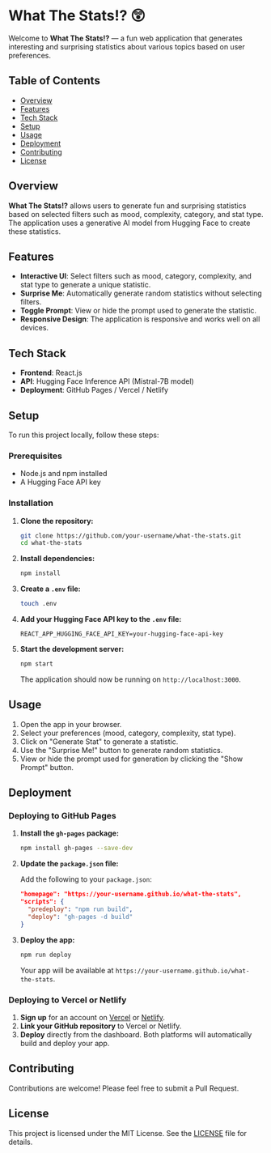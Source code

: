 # What The Stats!? 😲

Welcome to **What The Stats!?** — a fun web application that generates interesting and surprising statistics about various topics based on user preferences. 

## Table of Contents
- [Overview](#overview)
- [Features](#features)
- [Tech Stack](#tech-stack)
- [Setup](#setup)
- [Usage](#usage)
- [Deployment](#deployment)
- [Contributing](#contributing)
- [License](#license)

## Overview

**What The Stats!?** allows users to generate fun and surprising statistics based on selected filters such as mood, complexity, category, and stat type. The application uses a generative AI model from Hugging Face to create these statistics.

## Features

- **Interactive UI**: Select filters such as mood, category, complexity, and stat type to generate a unique statistic.
- **Surprise Me**: Automatically generate random statistics without selecting filters.
- **Toggle Prompt**: View or hide the prompt used to generate the statistic.
- **Responsive Design**: The application is responsive and works well on all devices.

## Tech Stack

- **Frontend**: React.js
- **API**: Hugging Face Inference API (Mistral-7B model)
- **Deployment**: GitHub Pages / Vercel / Netlify

## Setup

To run this project locally, follow these steps:

### Prerequisites

- Node.js and npm installed
- A Hugging Face API key

### Installation

1. **Clone the repository:**
    ```bash
    git clone https://github.com/your-username/what-the-stats.git
    cd what-the-stats
    ```

2. **Install dependencies:**
    ```bash
    npm install
    ```

3. **Create a `.env` file:**
    ```bash
    touch .env
    ```

4. **Add your Hugging Face API key to the `.env` file:**
    ```
    REACT_APP_HUGGING_FACE_API_KEY=your-hugging-face-api-key
    ```

5. **Start the development server:**
    ```bash
    npm start
    ```

    The application should now be running on `http://localhost:3000`.

## Usage

1. Open the app in your browser.
2. Select your preferences (mood, category, complexity, stat type).
3. Click on "Generate Stat" to generate a statistic.
4. Use the "Surprise Me!" button to generate random statistics.
5. View or hide the prompt used for generation by clicking the "Show Prompt" button.

## Deployment

### Deploying to GitHub Pages

1. **Install the `gh-pages` package:**
    ```bash
    npm install gh-pages --save-dev
    ```

2. **Update the `package.json` file:**

    Add the following to your `package.json`:

    ```json
    "homepage": "https://your-username.github.io/what-the-stats",
    "scripts": {
      "predeploy": "npm run build",
      "deploy": "gh-pages -d build"
    }
    ```

3. **Deploy the app:**
    ```bash
    npm run deploy
    ```

    Your app will be available at `https://your-username.github.io/what-the-stats`.

### Deploying to Vercel or Netlify

1. **Sign up** for an account on [Vercel](https://vercel.com) or [Netlify](https://netlify.com).
2. **Link your GitHub repository** to Vercel or Netlify.
3. **Deploy** directly from the dashboard. Both platforms will automatically build and deploy your app.

## Contributing

Contributions are welcome! Please feel free to submit a Pull Request.

## License

This project is licensed under the MIT License. See the [LICENSE](LICENSE) file for details.
